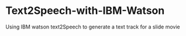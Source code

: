 # Text2Speech-with-IBM-Watson
Using IBM watson text2Speech to generate a text track for a slide movie
